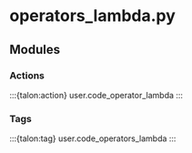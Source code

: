 # operators_lambda.py

## Modules

### Actions

:::{talon:action} user.code_operator_lambda
:::

### Tags

:::{talon:tag} user.code_operators_lambda
:::
